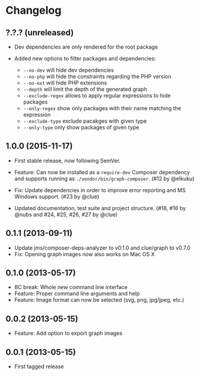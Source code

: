 # Changelog

## ?.?.? (unreleased)

* Dev dependencies are only rendered for the root package

* Added new options to filter packages and dependencies:
    * `--no-dev` will hide dev dependencies
    * `--no-php` will hide the constraints regarding the PHP version
    * `--no-ext` will hide PHP extensions
    * `--depth` will limit the depth of the generated graph
    * `--exclude-regex` allows to apply regular expressions to hide packages
    * `--only-regex` show only packages with their name matching the expression
    * `--exclude-type` exclude pacakges with given type
    * `--only-type` only show packages of given type

## 1.0.0 (2015-11-17)

*   First stable release, now following SemVer.

*   Feature: Can now be installed as a `require-dev` Composer dependency and
    supports running as `./vendor/bin/graph-composer`.
    (#12 by @elkuku)
    
*   Fix: Update dependencies in order to improve error reporting and
    MS Windows support.
    (#23 by @clue)

*   Updated documentation, test suite and project structure.
    (#18, #16 by @nubs and #24, #25, #26, #27 by @clue)

## 0.1.1 (2013-09-11)

* Update jms/composer-deps-analyzer to v0.1.0 and clue/graph to v0.7.0
* Fix: Opening graph images now also works on Mac OS X

## 0.1.0 (2013-05-17)

* BC break: Whole new command line interface
* Feature: Proper command line arguments and help
* Feature: Image format can now be selected (svg, png, jpg/jpeg, etc.)

## 0.0.2 (2013-05-15)

* Feature: Add option to export graph images

## 0.0.1 (2013-05-15)

* First tagged release

